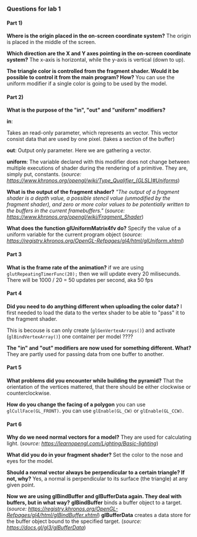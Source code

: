 ### Questions for lab 1

#### Part 1)

**Where is the origin placed in the on-screen coordinate system?**
The origin is placed in the middle of the screen. 

**Which direction are the X and Y axes pointing in the on-screen coordinate system?**
The x-axis is horizontal, while the y-axis is vertical (down to up). 

**The triangle color is controlled from the fragment shader. Would it be possible to control it from the main program? How?**
You can use the uniform modifier if a single color is going to be used by the model. 



#### Part 2)

**What is the purpose of the "in", "out" and "uniform" modifiers?**

**in**: 
<!---The parameter's value will be copied into the parameter when the function is called. The function may change the parameter's value, but those changes will only be present inside the function. -->
Takes an read-only parameter, which represents an vector. This vector consist data that are used by one pixel. (takes a section of the buffer)


**out**: <!--The parameter's value will not be initialized by the caller. The parameter value is set inside the function. After the function execution is completed, the parameter's value is copied into the variable that the user specifies when calling the function. (*source: https://gamedev.stackexchange.com/questions/29672/in-out-keywords-in-glsl*)-->
Output only parameter. Here we are gathering a vector. 

**uniform**: The variable declared with this modifier does not change between multiple executions of shader during the rendering of a primitive. They are, simply put, constants. (*source: https://www.khronos.org/opengl/wiki/Type_Qualifier_(GLSL)#Uniforms*)


**What is the output of the fragment shader?**
*"The output of a fragment shader is a depth value, a possible stencil value (unmodified by the fragment shader), and zero or more color values to be potentially written to the buffers in the current framebuffers."* (*source: https://www.khronos.org/opengl/wiki/Fragment_Shader*)


**What does the function glUniformMatrix4fv do?**
Specify the value of a uniform variable for the current program object (*source: https://registry.khronos.org/OpenGL-Refpages/gl4/html/glUniform.xhtml*)


#### Part 3

**What is the frame rate of the animation?**
if we are using ```glutRepeatingTimerFunc(20);``` then we will update every 20 milisecunds. There will be 1000 / 20 = 50 updates per second, aka 50 fps



#### Part 4

**Did you need to do anything different when uploading the color data?**
I first needed to load the data to the vertex shader to be able to "pass" it to the fragment shader. 

This is becouse is can only create (```glGenVertexArrays()```) and activate (```glBindVertexArray()```) one container per model ????


**The "in" and "out" modifiers are now used for something different. What?**
They are partly used for passing data from one buffer to another. 



#### Part 5

**What problems did you encounter while building the pyramid?**
That the orientation of the vertices mattered, that there should be either clockwise or counterclockwise. 


**How do you change the facing of a polygon**
you can use ```glCullFace(GL_FRONT)```. you can use ```glEnable(GL_CW)``` or ```glEnable(GL_CCW)```. 
 


#### Part 6

**Why do we need normal vectors for a model?**
They are used for calculating light. (*source: https://learnopengl.com/Lighting/Basic-lighting*)


**What did you do in your fragment shader?**
Set the color to the nose and eyes for the model.


**Should a normal vector always be perpendicular to a certain triangle? If not, why?**
Yes, a normal is perpendicular to its surface (the triangle) at any given point.


**Now we are using glBindBuffer and glBufferData again. They deal with buffers, but in what way?**
**glBindBuffer** binds a buffer object to a target. (*source: https://registry.khronos.org/OpenGL-Refpages/gl4/html/glBindBuffer.xhtml*)
**glBufferData** creates a data store for the buffer object bound to the specified target. (*source: https://docs.gl/gl3/glBufferData*)